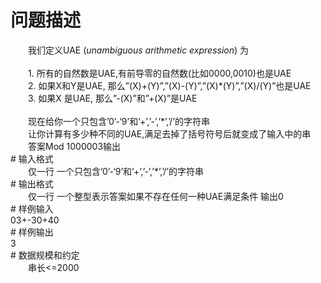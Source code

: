 <div id="pcont1" style="margin-top:20px; display:block;">

# 问题描述

<div class="pdcont">　　我们定义UAE (<i>unambiguous arithmetic expression</i>) 为<br/>
<br/>
　　1.       所有的自然数是UAE,有前导零的自然数(比如0000,0010)也是UAE<br/>
　　2.       如果X和Y是UAE, 那么”(X)+(Y)”,”(X)-(Y)”,”(X)*(Y)”,”(X)/(Y)”也是UAE<br/>
　　3.       如果X 是UAE, 那么”-(X)”和”+(X)”是UAE<br/>
<br/>
　　现在给你一个只包含’0’-‘9’和’+’,’-’,’*’,’/’的字符串<br/>
　　让你计算有多少种不同的UAE,满足去掉了括号符号后就变成了输入中的串<br/>
　　答案Mod 1000003输出</div>
# 输入格式

<div class="pdcont">　　仅一行 一个只包含’0’-‘9’和’+’,’-’,’*’,’/’的字符串</div>
# 输出格式

<div class="pdcont">　　仅一行 一个整型表示答案如果不存在任何一种UAE满足条件 输出0</div>
# 样例输入

<div class="pddata">03+-30+40</div>
# 样例输出

<div class="pddata">3</div>
# 数据规模和约定

<div class="pdcont">　　串长&lt;=2000</div>

</div>